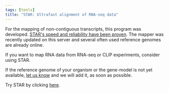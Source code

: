 ```yaml
---
tags: [tools]
title: "STAR: Ultrafast alignment of RNA-seq data"
---
```


For the mapping of non-contiguous transcripts, this program was developed.
[STAR's speed and reliability have been proven](https://academic.oup.com/bioinformatics/article-lookup/doi/10.1093/bioinformatics/bts635). The mapper was recently updated on this server and several often used reference genomes
are already online.

If you want to map RNA data from RNA-seq or CLIP experiments, consider using STAR.

If the reference genome of your organism or the gene-model is not yet available, [let us know](mailto:galaxy@informatik.uni-freiburg.de) and we will add it, as soon as possible.

Try STAR by clicking [here](https://galaxy.uni-freiburg.de/tool_runner?tool_id=toolshed.g2.bx.psu.edu%2Frepos%2Fiuc%2Frgrnastar%2Frna_star%2F2.5.2b-0).
